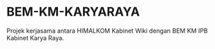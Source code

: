 # BEM-KM-KARYARAYA
Projek kerjasama antara HIMALKOM Kabinet Wiki dengan BEM KM IPB Kabinet Karya Raya.

